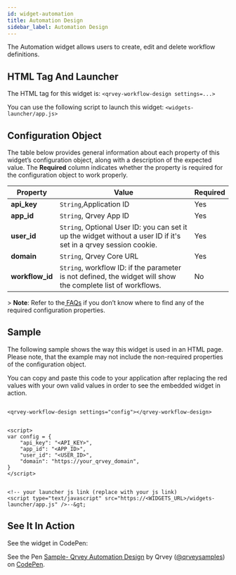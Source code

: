 ```yaml
---
id: widget-automation
title: Automation Design
sidebar_label: Automation Design
---
```

<div style={{textAlign: "justify"}}>

The Automation widget allows users to create, edit and delete workflow definitions.

## HTML Tag And Launcher

The HTML tag for this widget is:
`<qrvey-workflow-design settings=...>`

You can use the following script to launch this widget: `<widgets-launcher/app.js>`

## Configuration Object

The table below provides general information about each property of this widget’s configuration object, along with a description of the expected value. The **Required** column indicates whether the property is required for the configuration object to work properly.

| **Property**    | **Value**                                                                                                                | **Required** |
| --------------- | ------------------------------------------------------------------------------------------------------------------------ | ------------ |
| **api_key**     | `String`,Application ID                                                                                           | Yes          |
| **app_id**      | `String`, Qrvey App ID                                                                                            | Yes          |
| **user_id**     | `String`, Optional User ID: you can set it up the widget without a user ID if it's set in a qrvey session cookie. | Yes          |
| **domain**      | `String`, Qrvey Core URL                                                                                          | Yes          |
| **workflow_id** | `String`, workflow ID: if the parameter is not defined, the widget will show the complete list of workflows.      | No           |

&gt; **Note**: Refer to the<a href="/docs/faqs/faqs-intro/"> FAQs</a> if you don’t know where to find any of the required configuration properties. 

## Sample

The following sample shows the way this widget is used in an HTML page. Please note, that the example may not include the non-required properties of the configuration object. 

You can copy and paste this code to your application after replacing the red values with your own valid values in order to see the embedded widget in action.

```

<qrvey-workflow-design settings="config"></qrvey-workflow-design>

```

```

<script>
var config = {
    "api_key": "<API_KEY>",
    "app_id": "<APP_ID>",
    "user_id": "<USER_ID>",
    "domain": "https://your_qrvey_domain",
}
</script>

```

```

<!-- your launcher js link (replace with your js link) 
<script type="text/javascript" src="https://<WIDGETS_URL>/widgets-launcher/app.js" />--&gt;

```

## See It In Action

See the widget in CodePen:

<p className="codepen" data-height="838" data-theme-id="light" data-default-tab="result" data-user="qrveysamples" data-slug-hash="4f4030cdea91163a3b9583234335e360" style={{height: "265px", boxSizing: "border-box", display: "flex", alignItems: "center", justifyContent: "center", border: "2px solid", margin: "1em 0", padding: "1em"}} data-pen-title="Sample- Qrvey Automation Design">
  <span>See the Pen <a href="https://codepen.io/qrveysamples/pen/4f4030cdea91163a3b9583234335e360">
  Sample- Qrvey Automation Design</a> by Qrvey (<a href="https://codepen.io/qrveysamples">@qrveysamples</a>)
  on <a href="https://codepen.io">CodePen</a>.</span>
</p>
<script async={true} src="https://static.codepen.io/assets/embed/ei.js" />
</div>